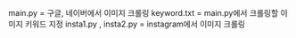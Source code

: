 main.py = 구글, 네이버에서 이미지 크롤링
keyword.txt = main.py에서 크롤링할 이미지 키워드 지정
insta1.py , insta2.py = instagram에서 이미지 크롤링

